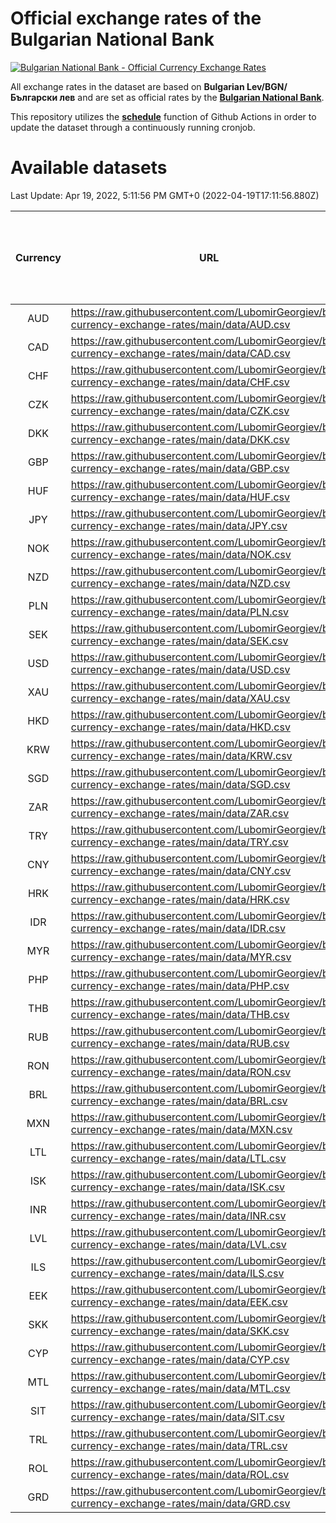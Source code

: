 # Official exchange rates of the Bulgarian National Bank

[![Bulgarian National Bank - Official Currency Exchange Rates](https://github.com/LubomirGeorgiev/bnb-currency-exchange-rates/actions/workflows/update-rates.yml/badge.svg?branch=main)](https://github.com/LubomirGeorgiev/bnb-currency-exchange-rates/actions/workflows/update-rates.yml)

All exchange rates in the dataset are based on **Bulgarian Lev/BGN/Български лев** and are set as official rates by the [**Bulgarian National Bank**](https://www.bnb.bg/Statistics/StExternalSector/StExchangeRates/StERForeignCurrencies/index.htm?toLang=_EN).

This repository utilizes the [**schedule**](https://docs.github.com/en/actions/reference/events-that-trigger-workflows) function of Github Actions in order to update the dataset through a continuously running cronjob.

# Available datasets

<!-- START LINKS (DO NOT EVER FU*ING DELETE THIS COMMENT FOR THE LOVE OF YOUR LIFE!!! IF YOU ARE CURIOS HOW IT WORKS, YOU CAN HAVE A LOOK AT ./src/updateReadme.ts) -->

Last Update: Apr 19, 2022, 5:11:56 PM GMT+0 (2022-04-19T17:11:56.880Z)

| Currency | URL                                                                                             | Number of records | Number of missing days that were filled in |
| :------: | ----------------------------------------------------------------------------------------------- | :---------------: | :----------------------------------------: |
|   AUD    | https://raw.githubusercontent.com/LubomirGeorgiev/bnb-currency-exchange-rates/main/data/AUD.csv |       8106        |                    2500                    |
|   CAD    | https://raw.githubusercontent.com/LubomirGeorgiev/bnb-currency-exchange-rates/main/data/CAD.csv |       8106        |                    2500                    |
|   CHF    | https://raw.githubusercontent.com/LubomirGeorgiev/bnb-currency-exchange-rates/main/data/CHF.csv |       8106        |                    2500                    |
|   CZK    | https://raw.githubusercontent.com/LubomirGeorgiev/bnb-currency-exchange-rates/main/data/CZK.csv |       8106        |                    2500                    |
|   DKK    | https://raw.githubusercontent.com/LubomirGeorgiev/bnb-currency-exchange-rates/main/data/DKK.csv |       8106        |                    2500                    |
|   GBP    | https://raw.githubusercontent.com/LubomirGeorgiev/bnb-currency-exchange-rates/main/data/GBP.csv |       8106        |                    2500                    |
|   HUF    | https://raw.githubusercontent.com/LubomirGeorgiev/bnb-currency-exchange-rates/main/data/HUF.csv |       8106        |                    2500                    |
|   JPY    | https://raw.githubusercontent.com/LubomirGeorgiev/bnb-currency-exchange-rates/main/data/JPY.csv |       8106        |                    2500                    |
|   NOK    | https://raw.githubusercontent.com/LubomirGeorgiev/bnb-currency-exchange-rates/main/data/NOK.csv |       8106        |                    2500                    |
|   NZD    | https://raw.githubusercontent.com/LubomirGeorgiev/bnb-currency-exchange-rates/main/data/NZD.csv |       8106        |                    2500                    |
|   PLN    | https://raw.githubusercontent.com/LubomirGeorgiev/bnb-currency-exchange-rates/main/data/PLN.csv |       8106        |                    2500                    |
|   SEK    | https://raw.githubusercontent.com/LubomirGeorgiev/bnb-currency-exchange-rates/main/data/SEK.csv |       8106        |                    2500                    |
|   USD    | https://raw.githubusercontent.com/LubomirGeorgiev/bnb-currency-exchange-rates/main/data/USD.csv |       8106        |                    2500                    |
|   XAU    | https://raw.githubusercontent.com/LubomirGeorgiev/bnb-currency-exchange-rates/main/data/XAU.csv |       8106        |                    2502                    |
|   HKD    | https://raw.githubusercontent.com/LubomirGeorgiev/bnb-currency-exchange-rates/main/data/HKD.csv |       7806        |                    2411                    |
|   KRW    | https://raw.githubusercontent.com/LubomirGeorgiev/bnb-currency-exchange-rates/main/data/KRW.csv |       7806        |                    2411                    |
|   SGD    | https://raw.githubusercontent.com/LubomirGeorgiev/bnb-currency-exchange-rates/main/data/SGD.csv |       7806        |                    2411                    |
|   ZAR    | https://raw.githubusercontent.com/LubomirGeorgiev/bnb-currency-exchange-rates/main/data/ZAR.csv |       7806        |                    2411                    |
|   TRY    | https://raw.githubusercontent.com/LubomirGeorgiev/bnb-currency-exchange-rates/main/data/TRY.csv |       6286        |                    1939                    |
|   CNY    | https://raw.githubusercontent.com/LubomirGeorgiev/bnb-currency-exchange-rates/main/data/CNY.csv |       6168        |                    1905                    |
|   HRK    | https://raw.githubusercontent.com/LubomirGeorgiev/bnb-currency-exchange-rates/main/data/HRK.csv |       6168        |                    1905                    |
|   IDR    | https://raw.githubusercontent.com/LubomirGeorgiev/bnb-currency-exchange-rates/main/data/IDR.csv |       6168        |                    1905                    |
|   MYR    | https://raw.githubusercontent.com/LubomirGeorgiev/bnb-currency-exchange-rates/main/data/MYR.csv |       6168        |                    1905                    |
|   PHP    | https://raw.githubusercontent.com/LubomirGeorgiev/bnb-currency-exchange-rates/main/data/PHP.csv |       6168        |                    1905                    |
|   THB    | https://raw.githubusercontent.com/LubomirGeorgiev/bnb-currency-exchange-rates/main/data/THB.csv |       6168        |                    1905                    |
|   RUB    | https://raw.githubusercontent.com/LubomirGeorgiev/bnb-currency-exchange-rates/main/data/RUB.csv |       6119        |                    1890                    |
|   RON    | https://raw.githubusercontent.com/LubomirGeorgiev/bnb-currency-exchange-rates/main/data/RON.csv |       6109        |                    1887                    |
|   BRL    | https://raw.githubusercontent.com/LubomirGeorgiev/bnb-currency-exchange-rates/main/data/BRL.csv |       5198        |                    1608                    |
|   MXN    | https://raw.githubusercontent.com/LubomirGeorgiev/bnb-currency-exchange-rates/main/data/MXN.csv |       5198        |                    1608                    |
|   LTL    | https://raw.githubusercontent.com/LubomirGeorgiev/bnb-currency-exchange-rates/main/data/LTL.csv |       5157        |                    1586                    |
|   ISK    | https://raw.githubusercontent.com/LubomirGeorgiev/bnb-currency-exchange-rates/main/data/ISK.csv |       5105        |                    1577                    |
|   INR    | https://raw.githubusercontent.com/LubomirGeorgiev/bnb-currency-exchange-rates/main/data/INR.csv |       4829        |                    1492                    |
|   LVL    | https://raw.githubusercontent.com/LubomirGeorgiev/bnb-currency-exchange-rates/main/data/LVL.csv |       4792        |                    1472                    |
|   ILS    | https://raw.githubusercontent.com/LubomirGeorgiev/bnb-currency-exchange-rates/main/data/ILS.csv |       4105        |                    1273                    |
|   EEK    | https://raw.githubusercontent.com/LubomirGeorgiev/bnb-currency-exchange-rates/main/data/EEK.csv |       3998        |                    1224                    |
|   SKK    | https://raw.githubusercontent.com/LubomirGeorgiev/bnb-currency-exchange-rates/main/data/SKK.csv |       2972        |                    914                     |
|   CYP    | https://raw.githubusercontent.com/LubomirGeorgiev/bnb-currency-exchange-rates/main/data/CYP.csv |       2904        |                    888                     |
|   MTL    | https://raw.githubusercontent.com/LubomirGeorgiev/bnb-currency-exchange-rates/main/data/MTL.csv |       2604        |                    799                     |
|   SIT    | https://raw.githubusercontent.com/LubomirGeorgiev/bnb-currency-exchange-rates/main/data/SIT.csv |       2542        |                    778                     |
|   TRL    | https://raw.githubusercontent.com/LubomirGeorgiev/bnb-currency-exchange-rates/main/data/TRL.csv |       1818        |                    559                     |
|   ROL    | https://raw.githubusercontent.com/LubomirGeorgiev/bnb-currency-exchange-rates/main/data/ROL.csv |       1697        |                    524                     |
|   GRD    | https://raw.githubusercontent.com/LubomirGeorgiev/bnb-currency-exchange-rates/main/data/GRD.csv |        359        |                    107                     |

<!-- END LINKS (DO NOT EVER FU*ING DELETE THIS COMMENT FOR THE LOVE OF YOUR LIFE!!! IF YOU ARE CURIOS HOW IT WORKS, YOU CAN HAVE A LOOK AT ./src/updateReadme.ts) -->

